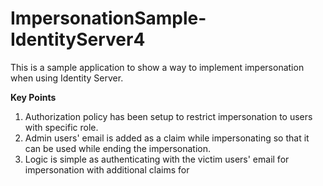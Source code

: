 # ImpersonationSample-IdentityServer4

This is a sample application to show a way to implement impersonation when using Identity Server.

**Key Points**

1. Authorization policy has been setup to restrict impersonation to users with specific role.
2. Admin users' email is added as a claim while impersonating so that it can be used while ending the impersonation.
3. Logic is simple as authenticating with the victim users' email for impersonation with additional claims for
